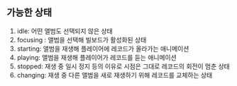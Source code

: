 ## 가능한 상태

1. idle: 어떤 앨범도 선택되지 않은 상태
2. focusing : 앨범을 선택해 빌보드가 활성화된 상태
3. starting: 앨범을 재생해 플레이어에 레코드가 올라가는 애니메이션
4. playing: 앨범을 재생해 플레이어가 레코드를 듣는 애니메이션
5. stopped: 재생 중 일시 정지 등의 이유로 시점은 그대로 레코드의 회전이 멈춘 상태
6. changing: 재생 중 다른 앨범을 새로 재생하기 위해 레코드를 교체하는 상태

